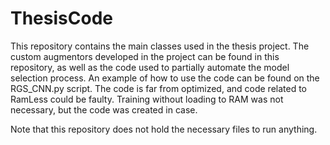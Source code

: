 
# ThesisCode
This repository contains the main classes used in the thesis project. The custom augmentors developed in the project can be found in this repository, as well as the code used to partially automate the model selection process. An example of how to use the code can be found on the RGS_CNN.py script. The code is far from optimized, and code related to RamLess could be faulty. Training without loading to RAM was not necessary, but the code was created in case.

Note that this repository does not hold the necessary files to run anything. 

